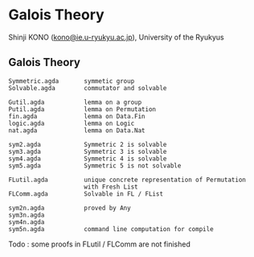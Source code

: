 Galois Theory
============

Shinji KONO (kono@ie.u-ryukyu.ac.jp), University of the Ryukyus

## Galois Theory

```
Symmetric.agda       symmetic group
Solvable.agda        commutator and solvable 

Gutil.agda           lemma on a group 
Putil.agda           lemma on Permutation
fin.agda             lemma on Data.Fin
logic.agda           lemma on Logic
nat.agda             lemma on Data.Nat

sym2.agda            Symmetric 2 is solvable
sym3.agda            Symmetric 3 is solvable
sym4.agda            Symmetric 4 is solvable
sym5.agda            Symmetric 5 is not solvable

FLutil.agda          unique concrete representation of Permutation
                     with Fresh List
FLComm.agda          Solvable in FL / FList

sym2n.agda           proved by Any
sym3n.agda           
sym4n.agda           
sym5n.agda           command line computation for compile

```

Todo :  some proofs in FLutil / FLComm are not finished
